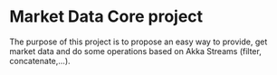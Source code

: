 # Market Data Core project #

The purpose of this project is to propose an easy way to provide, get market data and do some operations based on Akka Streams (filter, concatenate,...).

